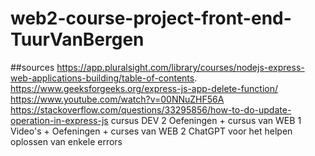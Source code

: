 # web2-course-project-front-end-TuurVanBergen
##sources
https://app.pluralsight.com/library/courses/nodejs-express-web-applications-building/table-of-contents.
https://www.geeksforgeeks.org/express-js-app-delete-function/
https://www.youtube.com/watch?v=00NNuZHF56A
https://stackoverflow.com/questions/33295856/how-to-do-update-operation-in-express-js
cursus DEV 2
Oefeningen + cursus van WEB 1
Video's + Oefeningen + curses van WEB 2
ChatGPT voor het helpen oplossen van enkele errors
